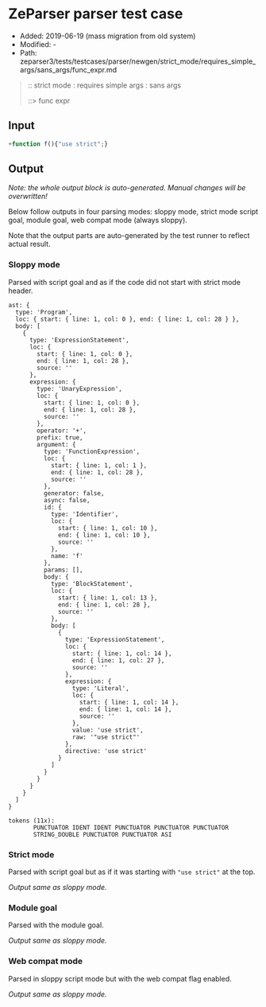 # ZeParser parser test case

- Added: 2019-06-19 (mass migration from old system)
- Modified: -
- Path: zeparser3/tests/testcases/parser/newgen/strict_mode/requires_simple_args/sans_args/func_expr.md

> :: strict mode : requires simple args : sans args
>
> ::> func expr

## Input

`````js
+function f(){"use strict";}
`````

## Output

_Note: the whole output block is auto-generated. Manual changes will be overwritten!_

Below follow outputs in four parsing modes: sloppy mode, strict mode script goal, module goal, web compat mode (always sloppy).

Note that the output parts are auto-generated by the test runner to reflect actual result.

### Sloppy mode

Parsed with script goal and as if the code did not start with strict mode header.

`````
ast: {
  type: 'Program',
  loc: { start: { line: 1, col: 0 }, end: { line: 1, col: 28 } },
  body: [
    {
      type: 'ExpressionStatement',
      loc: {
        start: { line: 1, col: 0 },
        end: { line: 1, col: 28 },
        source: ''
      },
      expression: {
        type: 'UnaryExpression',
        loc: {
          start: { line: 1, col: 0 },
          end: { line: 1, col: 28 },
          source: ''
        },
        operator: '+',
        prefix: true,
        argument: {
          type: 'FunctionExpression',
          loc: {
            start: { line: 1, col: 1 },
            end: { line: 1, col: 28 },
            source: ''
          },
          generator: false,
          async: false,
          id: {
            type: 'Identifier',
            loc: {
              start: { line: 1, col: 10 },
              end: { line: 1, col: 10 },
              source: ''
            },
            name: 'f'
          },
          params: [],
          body: {
            type: 'BlockStatement',
            loc: {
              start: { line: 1, col: 13 },
              end: { line: 1, col: 28 },
              source: ''
            },
            body: [
              {
                type: 'ExpressionStatement',
                loc: {
                  start: { line: 1, col: 14 },
                  end: { line: 1, col: 27 },
                  source: ''
                },
                expression: {
                  type: 'Literal',
                  loc: {
                    start: { line: 1, col: 14 },
                    end: { line: 1, col: 14 },
                    source: ''
                  },
                  value: 'use strict',
                  raw: '"use strict"'
                },
                directive: 'use strict'
              }
            ]
          }
        }
      }
    }
  ]
}

tokens (11x):
       PUNCTUATOR IDENT IDENT PUNCTUATOR PUNCTUATOR PUNCTUATOR
       STRING_DOUBLE PUNCTUATOR PUNCTUATOR ASI
`````

### Strict mode

Parsed with script goal but as if it was starting with `"use strict"` at the top.

_Output same as sloppy mode._

### Module goal

Parsed with the module goal.

_Output same as sloppy mode._

### Web compat mode

Parsed in sloppy script mode but with the web compat flag enabled.

_Output same as sloppy mode._
